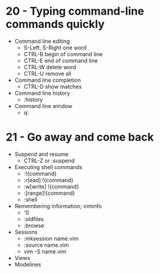 # 20 - Typing command-line commands quickly
- Command line editing
  * S-Left, S-Right one word 
  * CTRL-B begin of command line
  * CTRL-E end of command line
  * CTRL-W delete word
  * CTRL-U remove all
- Command line completion
  * CTRL-D show matches
- Command line history
  * :history
- Command line window
  * q:

# 21 - Go away and come back
- Suspend and resume
  * CTRL-Z or :suspend
- Executing shell commands
  * :!{command}
  * :r[ead] !{command}
  * :w[write] !{command}
  * :[range]!{command}
  * :shell
- Remembering information; viminfo
  * '0
  * :oldfiles
  * :browse
- Sessions
  * :mksession name.vim
  * :source name.vim
  * vim -S name.vim
- Views
- Modelines

